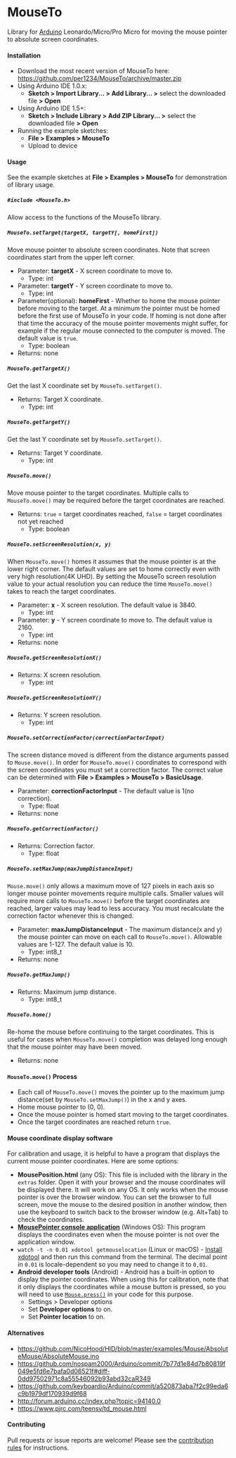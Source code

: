 MouseTo
==========
Library for [Arduino](https://arduino.cc) Leonardo/Micro/Pro Micro for moving the mouse pointer to absolute screen coordinates.


<a id="installation"></a>
#### Installation
- Download the most recent version of MouseTo here: https://github.com/per1234/MouseTo/archive/master.zip
- Using Arduino IDE 1.0.x:
  - **Sketch > Import Library... > Add Library... >** select the downloaded file **> Open**
- Using Arduino IDE 1.5+:
  - **Sketch > Include Library > Add ZIP Library... >** select the downloaded file **> Open**
- Running the example sketches:
  - **File > Examples > MouseTo**
  - Upload to device


<a id="usage"></a>
#### Usage
See the example sketches at **File > Examples > MouseTo** for demonstration of library usage.

##### `#include <MouseTo.h>`
Allow access to the functions of the MouseTo library.

##### `MouseTo.setTarget(targetX, targetY[, homeFirst])`
Move mouse pointer to absolute screen coordinates. Note that screen coordinates start from the upper left corner.
- Parameter: **targetX** - X screen coordinate to move to.
  - Type: int
- Parameter: **targetY** - Y screen coordinate to move to.
  - Type: int
- Parameter(optional): **homeFirst** - Whether to home the mouse pointer before moving to the target. At a minimum the pointer must be homed before the first use of MouseTo in your code. If homing is not done after that time the accuracy of the mouse pointer movements might suffer, for example if the regular mouse connected to the computer is moved. The default value is `true`.
  - Type: boolean
- Returns: none

##### `MouseTo.getTargetX()`
Get the last X coordinate set by `MouseTo.setTarget()`.
- Returns: Target X coordinate.
  - Type: int

##### `MouseTo.getTargetY()`
Get the last Y coordinate set by `MouseTo.setTarget()`.
- Returns: Target Y coordinate.
  - Type: int

##### `MouseTo.move()`
Move mouse pointer to the target coordinates. Multiple calls to `MouseTo.move()` may be required before the target coordinates are reached.
- Returns: `true` = target coordinates reached, `false` = target coordinates not yet reached
  - Type: boolean

##### `MouseTo.setScreenResolution(x, y)`
When `MouseTo.move()` homes it assumes that the mouse pointer is at the lower right corner. The default values are set to home correctly even with very high resolution(4K UHD). By setting the MouseTo screen resolution value to your actual resolution you can reduce the time `MouseTo.move()` takes to reach the target coordinates.
- Parameter: **x** - X screen resolution. The default value is 3840.
  - Type: int
- Parameter: **y** - Y screen coordinate to move to. The default value is 2160.
  - Type: int
- Returns: none

##### `MouseTo.getScreenResolutionX()`
- Returns: X screen resolution.
  - Type: int

##### `MouseTo.getScreenResolutionY()`
- Returns: Y screen resolution.
  - Type: int

##### `MouseTo.setCorrectionFactor(correctionFactorInput)`
The screen distance moved is different from the distance arguments passed to `Mouse.move()`. In order for `MouseTo.move()` coordinates to correspond with the screen coordinates you must set a correction factor. The correct value can be determined with **File > Examples > MouseTo > BasicUsage**.
- Parameter: **correctionFactorInput** - The default value is 1(no correction).
  - Type: float
- Returns: none

##### `MouseTo.getCorrectionFactor()`
- Returns: Correction factor.
  - Type: float

##### `MouseTo.setMaxJump(maxJumpDistanceInput)`
`Mouse.move()` only allows a maximum move of 127 pixels in each axis so longer mouse pointer movements require multiple calls. Smaller values will require more calls to `MouseTo.move()` before the target coordinates are reached, larger values may lead to less accuracy. You must recalculate the correction factor whenever this is changed.
- Parameter: **maxJumpDistanceInput** - The maximum distance(x and y) the mouse pointer can move on each call to `MouseTo.move()`. Allowable values are 1-127. The default value is 10.
  - Type: int8_t
- Returns: none

##### `MouseTo.getMaxJump()`
- Returns: Maximum jump distance.
  - Type: int8_t

##### `MouseTo.home()`
Re-home the mouse before continuing to the target coordinates. This is useful for cases when `MouseTo.move()` completion was delayed long enough that the mouse pointer may have been moved.
- Returns: none


<a id="process"></a>
#### `MouseTo.move()` Process
- Each call of `MouseTo.move()` moves the pointer up to the maximum jump distance(set by `MouseTo.setMaxJump()`) in the x and y axes.
- Home mouse pointer to (0, 0).
- Once the mouse pointer is homed start moving to the target coordinates.
- Once the target coordinates are reached return `true`.


#### Mouse coordinate display software
For calibration and usage, it is helpful to have a program that displays the current mouse pointer coordinates. Here are some options:
- **MousePosition.html** (any OS): This file is included with the library in the `extras` folder. Open it with your browser and the mouse coordinates will be displayed there. It will work on any OS. It only works when the mouse pointer is over the browser window. You can set the browser to full screen, move the mouse to the desired position in another window, then use the keyboard to switch back to the browser window (e.g. Alt+Tab) to check the coordinates.
- **[MousePointer console application](https://github.com/tttapa/MousePointer)** (Windows OS): This program displays the coordinates even when the mouse pointer is not over the application window.
- `watch -t -n 0.01 xdotool getmouselocation` (Linux or macOS) - [Install xdotool](https://www.semicomplete.com/projects/xdotool/#installing) and then run this command from the terminal. The decimal point in `0.01` is locale-dependent so you may need to change it to `0,01`.
- **Android developer tools** (Android) - Android has a built-in option to display the pointer coordinates. When using this for calibration, note that it only displays the coordinates while a mouse button is pressed, so you will need to use [`Mouse.press()`](https://www.arduino.cc/reference/en/language/functions/usb/mouse/mousepress/) in your code for this purpose.
  - Settings > Developer options
  - Set **Developer options** to on.
  - Set **Pointer location** to on.


<a id="alternatives"></a>
#### Alternatives
- https://github.com/NicoHood/HID/blob/master/examples/Mouse/AbsoluteMouse/AbsoluteMouse.ino
- https://github.com/nospam2000/Arduino/commit/7b77d1e84d7b80819f049e5fd6e7bafa0d06521f#diff-0dd97502971c8a55546092b93abd32caR349
- https://github.com/keyboardio/Arduino/commit/a520873aba7f2c99eda6c9b1979df170939d9f68
- http://forum.arduino.cc/index.php?topic=94140.0
- https://www.pjrc.com/teensy/td_mouse.html


#### Contributing
Pull requests or issue reports are welcome! Please see the [contribution rules](https://github.com/per1234/MouseTo/blob/master/CONTRIBUTING.md) for instructions.

